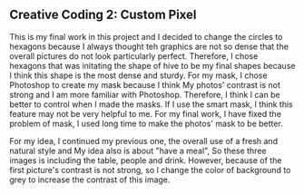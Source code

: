 ## Creative Coding 2: Custom Pixel

This is my final work in this project and I decided to change the circles to hexagons because I always thought teh graphics are not so dense that the overall pictures do not look particularly perfect. Therefore, I chose hexagons that was initating the shape of hive to be my final shapes because I think this shape is the most dense and sturdy. For my mask, I chose Photoshop to create my mask because I think My photos' contrast is not strong  and I am more familiar with Photoshop. Therefore, I think I can be better to control when I made the masks. If I use the smart mask, I think this feature may not be very helpful to me. For my final work, I have fixed the problem of mask, I used long time to make the photos' mask to be better. 

For my idea, I continued my previous one, the overall use of a fresh and natural style and My idea also is about "have a meal", So these three images is including the table, people and drink. However, because of the first picture's contrast is not strong, so I change the color of background to grey to increase the contrast of this image. 
